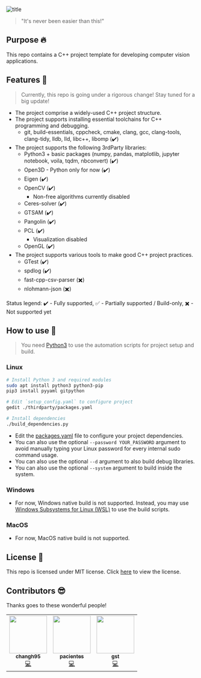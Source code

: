![title](./resource/project_title.png)

> "It's never been easier than this!"

## Purpose :fire:

This repo contains a C++ project template for developing computer vision applications.

## Features :star2:

> Currently, this repo is going under a rigorous change! Stay tuned for a big update!

- The project comprise a widely-used C++ project structure.
- The project supports installing essential toolchains for C++ programming and debugging.
   - git, build-essentials, cppcheck, cmake, clang, gcc, clang-tools, clang-tidy, lldb, lld, libc++, libomp (:heavy_check_mark:)
- The project supports the following 3rdParty libraries:
   - Python3 + basic packages (numpy, pandas, matplotlib, jupyter notebook, voila, tqdm, nbconvert) (:heavy_check_mark:)
   - Open3D - Python only for now (:heavy_check_mark:)
   - Eigen (:heavy_check_mark:)
   - OpenCV (:heavy_check_mark:)
      - Non-free algorithms currently disabled
   - Ceres-solver (:heavy_check_mark:)
   - GTSAM (:heavy_check_mark:)
   - Pangolin (:heavy_check_mark:)
   - PCL (:heavy_check_mark:)
      - Visualization disabled
   - OpenGL (:heavy_check_mark:)
- The project supports various tools to make good C++ project practices.
   - GTest (:heavy_check_mark:)
   - spdlog (:heavy_check_mark:)
   - fast-cpp-csv-parser (:heavy_multiplication_x:)
   - nlohmann-json (:heavy_multiplication_x:)

Status legend:
:heavy_check_mark: - Fully supported, 
:white_check_mark: - Partially supported / Build-only, 
:heavy_multiplication_x: - Not supported yet

## How to use :book:

>You need [Python3](https://www.python.org/) to use the automation scripts for project setup and build.

### Linux

```bash
# Install Python 3 and required modules
sudo apt install python3 python3-pip
pip3 install pyyaml gitpython

# Edit `setup_config.yaml` to configure project
gedit ./thirdparty/packages.yaml

# Install dependencies
./build_dependencies.py
```

- Edit the [packages.yaml](./thirdparty/packages.yaml) file to configure your project dependencies.
- You can also use the optional `--password YOUR_PASSWORD` argument to avoid manually typing your Linux password for every internal sudo command usage.
- You can also use the optional `--d` argument to also build debug libraries.
- You can also use the optional `--system` argument to build inside the system.

### Windows

- For now, Windows native build is not supported. Instead, you may use [Windows Subsystems for Linux (WSL)](https://docs.microsoft.com/en-gb/windows/wsl/install-win10) to use the build scripts.

### MacOS

- For now, MacOS native build is not supported.

## License :bank:

This repo is licensed under MIT license. Click [here]([./LICENSE](https://github.com/changh95/cpp-cv-project-template/blob/main/LICENSE)) to view the license.

## Contributors :sunglasses:

Thanks goes to these wonderful people!

<!-- ALL-CONTRIBUTORS-LIST:START - Do not remove or modify this section -->
<!-- prettier-ignore-start -->
<!-- markdownlint-disable -->
<table>
  <tr>
    <td align="center"><a href="https://github.com/changh95"><img src="https://avatars.githubusercontent.com/u/39010111?v=4" width="100px;" alt=""/><br /><sub><b>changh95</b></sub></a><br /><a href="https://github.com/changh95/cpp-cv-project-template/commits?author=changh95" title="Commits">💻</a></td>
    <td align="center"><a href="https://github.com/pacientes"><img src="https://avatars.githubusercontent.com/u/22834091?v=4" width="100px;" alt=""/><br /><sub><b>pacientes</b></sub></a><br /><a href="https://github.com/changh95/cpp-cv-project-template/commits?author=pacientes" title="Commits">💻</a></td>
    <td align="center"><a href="https://github.com/gst"><img src="https://avatars.githubusercontent.com/u/38055?v=4" width="100px;" alt=""/><br /><sub><b>gst</b></sub></a><br /><a href="https://github.com/changh95/cpp-cv-project-template/commits?author=gst" title="Commits">💻</a></td>
  </tr>
</table>



<!-- markdownlint-restore -->
<!-- prettier-ignore-end -->

<!-- ALL-CONTRIBUTORS-LIST:END -->
